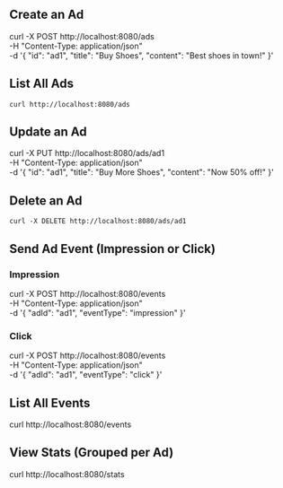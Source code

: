 ## Create an Ad

curl -X POST http://localhost:8080/ads \
  -H "Content-Type: application/json" \
  -d '{
    "id": "ad1",
    "title": "Buy Shoes",
    "content": "Best shoes in town!"
  }'

## List All Ads

`curl http://localhost:8080/ads`

## Update an Ad

curl -X PUT http://localhost:8080/ads/ad1 \
  -H "Content-Type: application/json" \
  -d '{
    "id": "ad1",
    "title": "Buy More Shoes",
    "content": "Now 50% off!"
  }'

## Delete an Ad

`curl -X DELETE http://localhost:8080/ads/ad1`

## Send Ad Event (Impression or Click)

### Impression

curl -X POST http://localhost:8080/events \
  -H "Content-Type: application/json" \
  -d '{
    "adId": "ad1",
    "eventType": "impression"
  }'

### Click

curl -X POST http://localhost:8080/events \
  -H "Content-Type: application/json" \
  -d '{
    "adId": "ad1",
    "eventType": "click"
  }'

## List All Events

curl http://localhost:8080/events

## View Stats (Grouped per Ad)

curl http://localhost:8080/stats